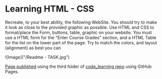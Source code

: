 # Learning HTML - CSS

Recreate, to your best ability, the following WebSite.  You should try to make it look as close to the provided graphic as possible.  Use HTML and CSS to format/place the Form, buttons, table, graphic on your website.
You  must use a HTML form for the "Enter Course Grades" section, and a HTML Table for the list on the lower part of the page.  Try to match the colors, and layout (alignment) as best you can

![Image]("/Readme - TASK.jpg")

[Page published](https://snigf12.github.io/WillUpdateItlater/) using the third folder of [code_learning repo](https://github.com/Snigf12/code_learning) using GitHub Pages.